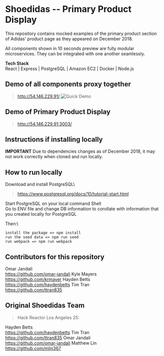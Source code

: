 # Shoedidas -- Primary Product Display
This repository contains mocked examples of the primary product section of Adidas' product page as they appeared on December 2018.

All components shown in 10 seconds preview are fully modular microservices. They can be integrated with one another seamlessly.

**Tech Stack**\
React | Express | PostgreSQL | Amazon EC2 | Docker | Node.js

## Demo of all components proxy together
> http://54.146.229.91/
![Quick Demo](https://media.giphy.com/media/YWJk07IfBS7lTwrv4I/giphy.gif)


## Demo of Primary Product Display
> http://54.146.229.91:3003/

## Instructions if installing locally
**IMPORTANT**
Due to dependencies changes as of December 2018, it may not work correctly when cloned and run locally.

## How to run locally
Download and install PostgreSQL\
> https://www.postgresql.org/docs/10/tutorial-start.html

Start PostgreSQL on your local command Shell \
Go to ENV file and change DB information to corollate with information that you created locally for PostgreSQL

Then:\
```
install the package => npm install
run the seed data => npm run seed
run webpack => npm run webpack
```

## Contributors for this repository 
Omar Jandali\
https://github.com/omar-jandali
Kyle Mayers\
https://github.com/krmayer
Hayden Betts\
https://github.com/haydenbetts
Tim Tran\
https://github.com/ttran835

## Original Shoedidas Team
> Hack Reactor Los Angeles 25:

Hayden Betts\
https://github.com/haydenbetts
Tim Tran\
https://github.com/ttran835
Omar Jandali\
https://github.com/omar-jandali
Matthew Lin\
https://github.com/mlin367


